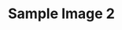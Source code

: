 ---
title: Sample Image 2
image: /images/placeholder-2.jpg
description: This is the second sample image for demonstration purposes.
tags:
  - sample
artist: Artist Two
rating: safe
---